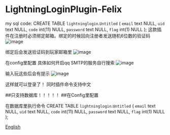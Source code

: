 # LightningLoginPlugin-Felix


my sql code:
CREATE TABLE `lightninglogin`.`Untitled`  (
  `email` text NULL,
  `uid` text NULL,
  `code` int(11) NULL,
  `password` text NULL,
  `flag` int(1) NULL
);
这款插件在注册时必须绑定邮箱。绑定的时候回向注册者发送随机6位数的验证码
![image](https://github.com/Felixbors095/LightningLoginPlugin-Felix/assets/88223220/d823f6c1-0de9-4c6c-a5c9-7bcfc478f10f)


绑定后会发送验证码到玩家邮箱里
![image](https://github.com/Felixbors095/LightningLoginPlugin-Felix/assets/88223220/063e0816-802f-4889-a512-06ab50610c6d)


在config里配置
具体如何开启qq SMTP的服务自行搜索
![image](https://github.com/Felixbors095/LightningLoginPlugin-Felix/assets/88223220/0995bbbf-ef70-4040-b5ab-99c3050bd736)


输入玩这些后会有提示
![image](https://github.com/Felixbors095/LightningLoginPlugin-Felix/assets/88223220/da264412-f98a-4375-9ca3-6933b3bfa011)


这样就可以登录了！
同时插件命令支持中文

##只支持数据库！！！！！
##在Config里配置


在数据库里执行命令
CREATE TABLE `lightninglogin`.`Untitled`  (
  `email` text NULL,
  `uid` text NULL,
  `code` int(11) NULL,
  `password` text NULL,
  `flag` int(1) NULL
);

<a href="http://www.w3school.com.cn">English</a>

